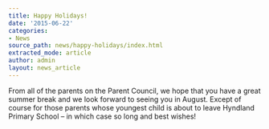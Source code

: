 ```yaml
---
title: Happy Holidays!
date: '2015-06-22'
categories:
- News
source_path: news/happy-holidays/index.html
extracted_mode: article
author: admin
layout: news_article
---
```

From all of the parents on the Parent Council, we hope that you have a great summer break and we look forward to seeing you in August. Except of course for those parents whose youngest child is about to leave Hyndland Primary School – in which case so long and best wishes!
